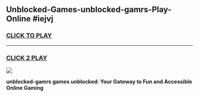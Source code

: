 
## Unblocked-Games-unblocked-gamrs-Play-Online #iejvj
<h3>
<a href="https://news.freeplayer.one?title=unblocked-gamrs&ref=3">CLICK TO PLAY</a></h3>
<hr>

<h3>
<a href="https://news.freeplayer.one?title=unblocked-gamrs&ref=3">CLICK 2 PLAY</a>
  
</h3>

<a href="https://news.freeplayer.one?title=unblocked-gamrs&ref=3"><img src="https://clearcache.store/games.png"></a>


**unblocked-gamrs games unblocked: Your Gateway to Fun and Accessible Online Gaming**
